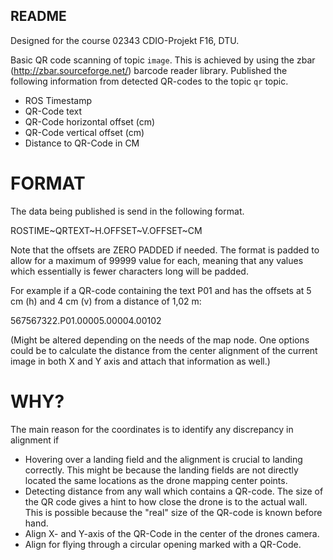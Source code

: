 ## README ##

Designed for the course 02343 CDIO-Projekt F16, DTU.

Basic QR code scanning of topic `image`. This is achieved by using the zbar (http://zbar.sourceforge.net/) barcode reader library.
Published the following information from detected QR-codes to the topic `qr` topic.

* ROS Timestamp
* QR-Code text
* QR-Code horizontal offset (cm)
* QR-Code vertical offset (cm)
* Distance to QR-Code in CM

# FORMAT #

The data being published is send in the following format.

ROSTIME~QRTEXT~H.OFFSET~V.OFFSET~CM

Note that the offsets are ZERO PADDED if needed.
The format is padded to allow for a maximum of 99999 value for each, meaning that any values which essentially is fewer characters long will be padded.

For example if a QR-code containing the text P01 and has the offsets at 5 cm (h) and 4 cm (v) from a distance of 1,02 m:

567567322.P01.00005.00004.00102

(Might be altered depending on the needs of the map node. One options could be to calculate the distance from the center alignment of the current image in both X and Y axis and attach that information as well.)

# WHY? #
The main reason for the coordinates is to identify any discrepancy in alignment if

* Hovering over a landing field and the alignment is crucial to landing correctly. This might be because the landing fields are not directly located the same locations as the drone mapping center points.
* Detecting distance from any wall which contains a QR-code. The size of the QR code gives a hint to how close the drone is to the actual wall. This is possible because the "real" size of the QR-code is known before hand.
* Align X- and Y-axis of the QR-Code in the center of the drones camera.
* Align for flying through a circular opening marked with a QR-Code.